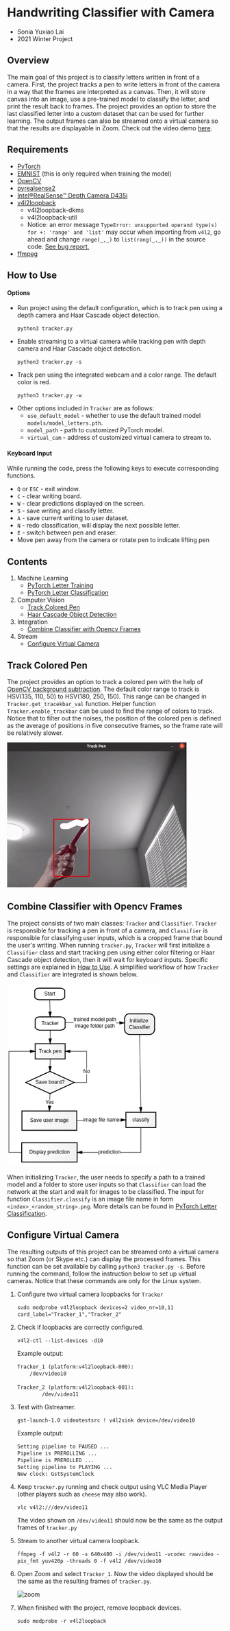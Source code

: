 # Handwriting Classifier with Camera
- Sonia Yuxiao Lai   
- 2021 Winter Project

## Overview
The main goal of this project is to classify letters written in front of a camera. First, the project tracks a pen to write letters in front of the camera in a way that the frames are interpreted as a canvas. Then, it will store canvas into an image, use a pre-trained model to classify the letter, and print the result back to frames. The project provides an option to store the last classified letter into a custom dataset that can be used for further learning. The output frames can also be streamed onto a virtual camera so that the results are displayable in Zoom. Check out the video demo [here](https://youtu.be/9Fl5xeTdH-4).

## Requirements
* [PyTorch](https://pytorch.org/get-started/locally/)
* [EMNIST](https://arxiv.org/abs/1702.05373) (this is only required when training the model)
* [OpenCV](https://opencv.org/#)
* [pyrealsense2](https://intelrealsense.github.io/librealsense/python_docs/_generated/pyrealsense2.html)
* [Intel&reg;RealSense&trade; Depth Camera D435i](https://www.intelrealsense.com/depth-camera-d435i/)
* [v4l2loopback](https://github.com/umlaeute/v4l2loopback)  
    * v4l2loopback-dkms   
    * v4l2loopback-util  
    * Notice: an error message `TypeError: unsupported operand type(s) for +: 'range' and 'list'` may occur when importing from `v4l2`, go ahead and change `range(_,_)` to `list(rang(_,_))` in the source code. [See bug report.](https://bugs.launchpad.net/python-v4l2/+bug/1664158)   
* [ffmpeg](https://www.ffmpeg.org/) 

## How to Use
#### Options
- Run project using the default configuration, which is to track pen using a depth camera and Haar Cascade object detection. 
    ```
    python3 tracker.py
    ```
- Enable streaming to a virtual camera while tracking pen with depth camera and Haar Cascade object detection.
    ```
    python3 tracker.py -s
    ```
- Track pen using the integrated webcam and a color range. The default color is red.
    ```
    python3 tracker.py -w
    ``` 
- Other options included in `Tracker` are as follows:
    - `use_default_model` - whether to use the default trained model `models/model_letters.pth`.
    - `model_path` - path to customized PyTorch model.
    - `virtual_cam` - address of customized virtual camera to stream to.   
#### Keyboard Input     
While running the code, press the following keys to execute corresponding functions.   
- `Q` or `ESC` - exit window.    
- `C` - clear writing board.   
- `W` - clear predictions displayed on the screen.   
- `S` - save writing and classify letter.   
- `A` - save current writing to user dataset.   
- `N` - redo classification, will display the next possible letter.   
- `E` - switch between pen and eraser.   
- Move pen away from the camera or rotate pen to indicate lifting pen

## Contents
1. Machine Learning  
    - [PyTorch Letter Training](models/README.md)
    - [PyTorch Letter Classification](models/README.md#pyTorch-letter-classification)
2. Computer Vision 
    - [Track Colored Pen](#track-colored-pen) 
    - [Haar Cascade Object Detection](cascade/README.md)
3. Integration
    - [Combine Classifier with Opencv Frames](#combine-classifier-with-opencv-frames)
3. Stream 
    - [Configure Virtual Camera](#configure-virtual-camera)

## Track Colored Pen
The project provides an option to track a colored pen with the help of [OpenCV background subtraction](https://docs.opencv.org/3.4/d1/dc5/tutorial_background_subtraction.html). The default color range to track is HSV(135, 110, 50) to HSV(180, 250, 150). This range can be changed in `Tracker.get_tracekbar_val` function. Helper function `Tracker.enable_trackbar` can be used to find the range of colors to track. Notice that to filter out the noises, the position of the colored pen is defined as the average of positions in five consecutive frames, so the frame rate will be relatively slower.  

![gif](demo/web_and_colored.gif)

## Combine Classifier with Opencv Frames  
The project consists of two main classes: `Tracker` and `Classifier`. `Tracker` is responsible for tracking a pen in front of a camera, and `Classifier` is responsible for classifying user inputs, which is a cropped frame that bound the user's writing. When running `tracker.py`, `Tracker` will first initialize a `Classifier` class and start tracking pen using either color filtering or Haar Cascade object detection, then it will wait for keyboard inputs. Specific settings are explained in [How to Use](#how-to-use). A simplified workflow of how `Tracker`  and `Classifier` are integrated is shown below. 

![simple_workflow](demo/simple_workflow.png)

When initializing `Tracker`, the user needs to specify a path to a trained model and a folder to store user inputs so that `Classifier` can load the network at the start and wait for images to be classified. The input for function `Classifier.classify` is an image file name in form `<index>_<random_string>.png`. More details can be found in [PyTorch Letter Classification](models/README.md#pyTorch-letter-classification).

## Configure Virtual Camera
The resulting outputs of this project can be streamed onto a virtual camera so that Zoom (or Skype etc.) can display the processed frames. This function can be set available by calling `python3 tracker.py -s`. Before running the command, follow the instruction below to set up virtual cameras. Notice that these commands are only for the Linux system.
1. Configure two virtual camera loopbacks for `Tracker`
    ```
    sudo modprobe v4l2loopback devices=2 video_nr=10,11 card_label="Tracker_1","Tracker_2"
    ```

2. Check if loopbacks are correctly configured.   
    ```
    v4l2-ctl --list-devices -d10
    ```
    Example output:   
    ```
    Tracker_1 (platform:v4l2loopback-000):   
        /dev/video10  

    Tracker_2 (platform:v4l2loopback-001):  
            /dev/video11   
    ```

3. Test with Gstreamer.   
    ```
    gst-launch-1.0 videotestsrc ! v4l2sink device=/dev/video10   
    ```
    Example output:
    ```
    Setting pipeline to PAUSED ...
    Pipeline is PREROLLING ...
    Pipeline is PREROLLED ...
    Setting pipeline to PLAYING ...
    New clock: GstSystemClock
    ```

4. Keep `tracker.py` running and check output using VLC Media Player (other players such as `cheese` may also work).
    ```
    vlc v4l2:///dev/video11
    ```
    The video shown on `/dev/video11` should now be the same as the output frames of `tracker.py`
    <br>

5. Stream to another virtual camera loopback.   
    ```
    ffmpeg -f v4l2 -r 60 -s 640x480 -i /dev/video11 -vcodec rawvideo -pix_fmt yuv420p -threads 0 -f v4l2 /dev/video10
    ```
6. Open Zoom and select `Tracker_1`. Now the video displayed should be the same as the resulting frames of `tracker.py`.   

    <img src="demo/stream_zoom.gif" height="350" alt="zoom"> 


7. When finished with the project, remove loopback devices.
    ```  
    sudo modprobe -r v4l2loopback   
    ```
